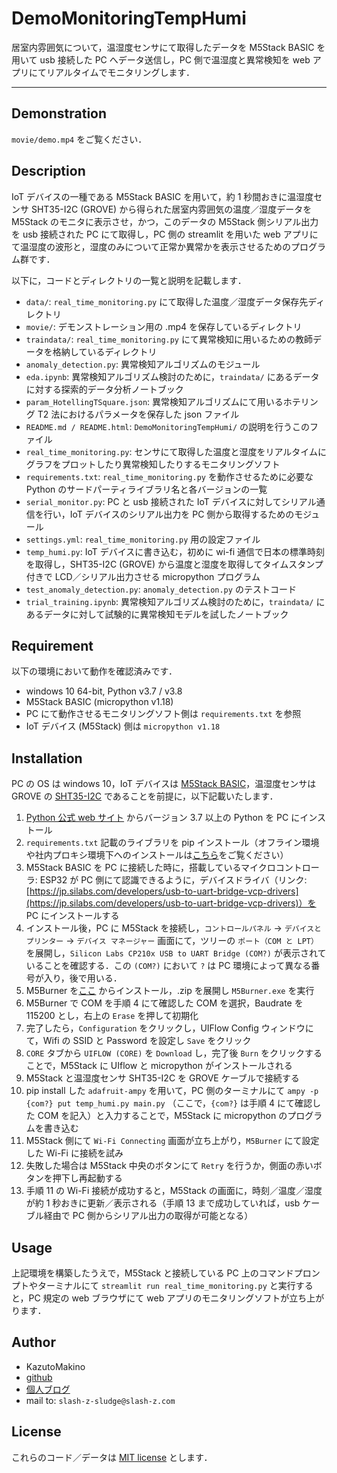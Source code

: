 # DemoMonitoringTempHumi

居室内雰囲気について，温湿度センサにて取得したデータを M5Stack BASIC を用いて usb 接続した PC へデータ送信し，PC 側で温湿度と異常検知を web アプリにてリアルタイムでモニタリングします．

---

## Demonstration

`movie/demo.mp4` をご覧ください．

## Description

IoT デバイスの一種である M5Stack BASIC を用いて，約 1 秒間おきに温湿度センサ SHT35-I2C (GROVE) から得られた居室内雰囲気の温度／湿度データを M5Stack のモニタに表示させ，かつ，このデータの M5Stack 側シリアル出力を usb 接続された PC にて取得し，PC 側の streamlit を用いた web アプリにて温湿度の波形と，湿度のみについて正常か異常かを表示させるためのプログラム群です．

以下に，コードとディレクトリの一覧と説明を記載します．

- `data/`: `real_time_monitoring.py` にて取得した温度／湿度データ保存先ディレクトリ
- `movie/`: デモンストレーション用の .mp4 を保存しているディレクトリ
- `traindata/`: `real_time_monitoring.py` にて異常検知に用いるための教師データを格納しているディレクトリ
- `anomaly_detection.py`: 異常検知アルゴリズムのモジュール
- `eda.ipynb`: 異常検知アルゴリズム検討のために，`traindata/` にあるデータに対する探索的データ分析ノートブック
- `param_HotellingTSquare.json`: 異常検知アルゴリズムにて用いるホテリング T2 法におけるパラメータを保存した json ファイル
- `README.md / README.html`: `DemoMonitoringTempHumi/` の説明を行うこのファイル
- `real_time_monitoring.py`: センサにて取得した温度と湿度をリアルタイムにグラフをプロットしたり異常検知したりするモニタリングソフト
- `requirements.txt`: `real_time_monitoring.py` を動作させるために必要な Python のサードパーティライブラリ名と各バージョンの一覧
- `serial_monitor.py`: PC と usb 接続された IoT デバイスに対してシリアル通信を行い，IoT デバイスのシリアル出力を PC 側から取得するためのモジュール
- `settings.yml`: `real_time_monitoring.py` 用の設定ファイル
- `temp_humi.py`: IoT デバイスに書き込む，初めに wi-fi 通信で日本の標準時刻を取得し，SHT35-I2C (GROVE) から温度と湿度を取得してタイムスタンプ付きで LCD／シリアル出力させる micropython プログラム
- `test_anomaly_detection.py`: `anomaly_detection.py` のテストコード
- `trial_training.ipynb`: 異常検知アルゴリズム検討のために，`traindata/` にあるデータに対して試験的に異常検知モデルを試したノートブック

## Requirement

以下の環境において動作を確認済みです．

- windows 10 64-bit, Python v3.7 / v3.8
- M5Stack BASIC (micropython v1.18)
- PC にて動作させるモニタリングソフト側は `requirements.txt` を参照
- IoT デバイス (M5Stack) 側は `micropython v1.18`

## Installation

PC の OS は windows 10，IoT デバイスは [M5Stack BASIC](https://m5stack.com/)，温湿度センサは GROVE の [SHT35-I2C](https://www.seeedstudio.com/Grove-I2C-High-Accuracy-Temp-Humi-Sensor-SHT35.html) であることを前提に，以下記載いたします．

1. [Python 公式 web サイト](https://www.python.org/downloads/) からバージョン 3.7 以上の Python を PC にインストール
2. `requirements.txt` 記載のライブラリを pip インストール（オフライン環境や社内プロキシ環境下へのインストールは[こちら](https://slash-z.com/install-python-pkgs-in-proxy/)をご覧ください）
3. M5Stack BASIC を PC に接続した時に，搭載しているマイクロコントローラ: ESP32 が PC 側にて認識できるように，デバイスドライバ（リンク: [https://jp.silabs.com/developers/usb-to-uart-bridge-vcp-drivers](https://jp.silabs.com/developers/usb-to-uart-bridge-vcp-drivers)）を PC にインストールする
4. インストール後，PC に M5Stack を接続し，`コントロールパネル` → `デバイスとプリンター` → `デバイス マネージャー` 画面にて，ツリーの `ポート（COM と LPT）` を展開し，`Silicon Labs CP210x USB to UART Bridge (COM?)` が表示されていることを確認する．この `(COM?)` において `?` は PC 環境によって異なる番号が入り，後で用いる．
5. M5Burner を[ここ](https://shop.m5stack.com/pages/download) からインストール，.zip を展開し `M5Burner.exe` を実行
6. M5Burner で COM を手順 4 にて確認した COM を選択，Baudrate を 115200 とし，右上の `Erase` を押して初期化
7. 完了したら，`Configuration` をクリックし，UIFlow Config ウィンドウにて，Wifi の SSID と Password を設定し `Save` をクリック
8. `CORE` タブから `UIFLOW (CORE)` を `Download` し，完了後 `Burn` をクリックすることで，M5Stack に UIflow と micropython がインストールされる
9. M5Stack と温湿度センサ SHT35-I2C を GROVE ケーブルで接続する
10. pip install した `adafruit-ampy` を用いて，PC 側のターミナルにて `ampy -p {com?} put temp_humi.py main.py` （ここで，`{com?}` は手順 4 にて確認した COM を記入）と入力することで，M5Stack に micropython のプログラムを書き込む
11. M5Stack 側にて `Wi-Fi Connecting` 画面が立ち上がり，`M5Burner` にて設定した Wi-Fi に接続を試み
12. 失敗した場合は M5Stack 中央のボタンにて `Retry` を行うか，側面の赤いボタンを押下し再起動する
13. 手順 11 の Wi-Fi 接続が成功すると，M5Stack の画面に，時刻／温度／湿度が約 1 秒おきに更新／表示される（手順 13 まで成功していれば，usb ケーブル経由で PC 側からシリアル出力の取得が可能となる）

## Usage

上記環境を構築したうえで，M5Stack と接続している PC 上のコマンドプロンプトやターミナルにて `streamlit run real_time_monitoring.py` と実行すると，PC 規定の web ブラウザにて web アプリのモニタリングソフトが立ち上がります．

## Author

- KazutoMakino
- [github](https://github.com/KazutoMakino)
- [個人ブログ](https://slash-z.com/)
- mail to: `slash-z-sludge@slash-z.com`

## License

これらのコード／データは [MIT license](https://opensource.org/licenses/mit-license.php) とします．
